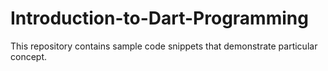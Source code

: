 # Introduction-to-Dart-Programming
This repository contains sample code snippets that demonstrate particular concept.

